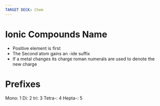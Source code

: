 ```yaml
---
TARGET DECK: Chem
---
```

# Ionic Compounds Name
- Positive element is first
- The Second atom gains an -ide suffix
- If a metal changes its charge roman numerals are used to denote the new charge



# Prefixes
Mono: 1
Di: 2
tri: 3
Tetra-: 4
Hepta-: 5

